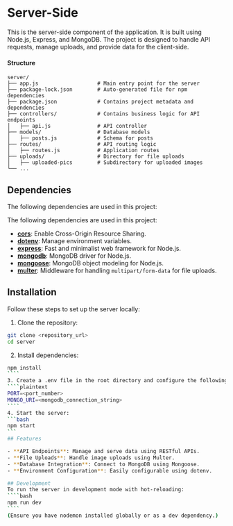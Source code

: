 # Server-Side

This is the server-side component of the application. It is built using Node.js, Express, and MongoDB. The project is designed to handle API requests, manage uploads, and provide data for the client-side.

#### Structure


```plaintext
server/
├── app.js                   # Main entry point for the server
├── package-lock.json        # Auto-generated file for npm dependencies
├── package.json             # Contains project metadata and dependencies
├── controllers/             # Contains business logic for API endpoints
│   ├── api.js               # API controller
├── models/                  # Database models
│   ├── posts.js             # Schema for posts
├── routes/                  # API routing logic
│   ├── routes.js            # Application routes
├── uploads/                 # Directory for file uploads
│   ├── uploaded-pics        # Subdirectory for uploaded images
└── ...
```

## Dependencies
The following dependencies are used in this project:

The following dependencies are used in this project:

- **[cors](https://www.npmjs.com/package/cors)**: Enable Cross-Origin Resource Sharing.
- **[dotenv](https://www.npmjs.com/package/dotenv)**: Manage environment variables.
- **[express](https://www.npmjs.com/package/express)**: Fast and minimalist web framework for Node.js.
- **[mongodb](https://www.npmjs.com/package/mongodb)**: MongoDB driver for Node.js.
- **[mongoose](https://www.npmjs.com/package/mongoose)**: MongoDB object modeling for Node.js.
- **[multer](https://www.npmjs.com/package/multer)**: Middleware for handling `multipart/form-data` for file uploads.

## Installation
Follow these steps to set up the server locally:

1. Clone the repository:
```bash
git clone <repository_url>
cd server
```
2. Install dependencies:
`````bash
npm install
````
3. Create a .env file in the root directory and configure the following variables:
````plaintext
PORT=<port_number>
MONGO_URI=<mongodb_connection_string>
````
4. Start the server:
```bash
npm start
```
## Features

- **API Endpoints**: Manage and serve data using RESTful APIs.
- **File Uploads**: Handle image uploads using Multer.
- **Database Integration**: Connect to MongoDB using Mongoose.
- **Environment Configuration**: Easily configurable using dotenv.

## Development
To run the server in development mode with hot-reloading:
````bash
npm run dev
````
(Ensure you have nodemon installed globally or as a dev dependency.)





